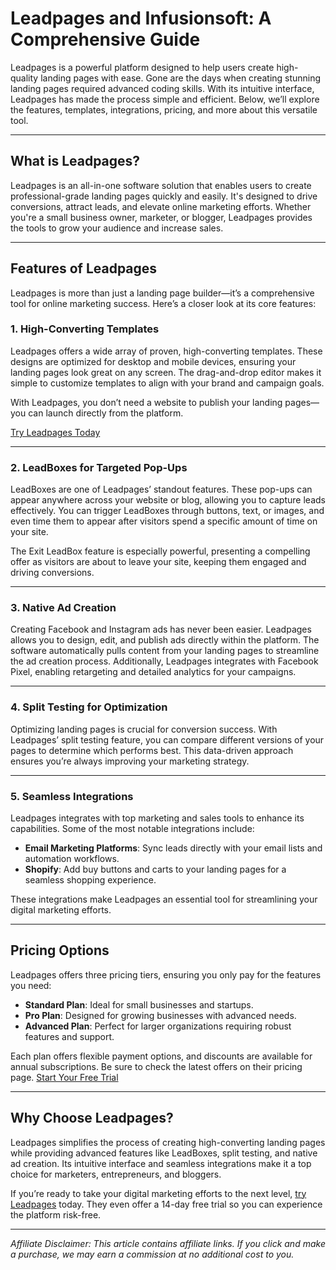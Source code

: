 # Leadpages and Infusionsoft: A Comprehensive Guide

Leadpages is a powerful platform designed to help users create high-quality landing pages with ease. Gone are the days when creating stunning landing pages required advanced coding skills. With its intuitive interface, Leadpages has made the process simple and efficient. Below, we’ll explore the features, templates, integrations, pricing, and more about this versatile tool.

---

## What is Leadpages?

Leadpages is an all-in-one software solution that enables users to create professional-grade landing pages quickly and easily. It's designed to drive conversions, attract leads, and elevate online marketing efforts. Whether you're a small business owner, marketer, or blogger, Leadpages provides the tools to grow your audience and increase sales.

---

## Features of Leadpages

Leadpages is more than just a landing page builder—it’s a comprehensive tool for online marketing success. Here’s a closer look at its core features:

### 1. **High-Converting Templates**
Leadpages offers a wide array of proven, high-converting templates. These designs are optimized for desktop and mobile devices, ensuring your landing pages look great on any screen. The drag-and-drop editor makes it simple to customize templates to align with your brand and campaign goals.

With Leadpages, you don’t need a website to publish your landing pages—you can launch directly from the platform.

[Try Leadpages Today](https://bit.ly/LEadPages)

---

### 2. **LeadBoxes for Targeted Pop-Ups**
LeadBoxes are one of Leadpages’ standout features. These pop-ups can appear anywhere across your website or blog, allowing you to capture leads effectively. You can trigger LeadBoxes through buttons, text, or images, and even time them to appear after visitors spend a specific amount of time on your site.

The Exit LeadBox feature is especially powerful, presenting a compelling offer as visitors are about to leave your site, keeping them engaged and driving conversions.

---

### 3. **Native Ad Creation**
Creating Facebook and Instagram ads has never been easier. Leadpages allows you to design, edit, and publish ads directly within the platform. The software automatically pulls content from your landing pages to streamline the ad creation process. Additionally, Leadpages integrates with Facebook Pixel, enabling retargeting and detailed analytics for your campaigns.

---

### 4. **Split Testing for Optimization**
Optimizing landing pages is crucial for conversion success. With Leadpages’ split testing feature, you can compare different versions of your pages to determine which performs best. This data-driven approach ensures you’re always improving your marketing strategy.

---

### 5. **Seamless Integrations**
Leadpages integrates with top marketing and sales tools to enhance its capabilities. Some of the most notable integrations include:

- **Email Marketing Platforms**: Sync leads directly with your email lists and automation workflows.
- **Shopify**: Add buy buttons and carts to your landing pages for a seamless shopping experience.

These integrations make Leadpages an essential tool for streamlining your digital marketing efforts.

---

## Pricing Options

Leadpages offers three pricing tiers, ensuring you only pay for the features you need:

- **Standard Plan**: Ideal for small businesses and startups.
- **Pro Plan**: Designed for growing businesses with advanced needs.
- **Advanced Plan**: Perfect for larger organizations requiring robust features and support.

Each plan offers flexible payment options, and discounts are available for annual subscriptions. Be sure to check the latest offers on their pricing page. [Start Your Free Trial](https://bit.ly/LEadPages)

---

## Why Choose Leadpages?

Leadpages simplifies the process of creating high-converting landing pages while providing advanced features like LeadBoxes, split testing, and native ad creation. Its intuitive interface and seamless integrations make it a top choice for marketers, entrepreneurs, and bloggers.

If you’re ready to take your digital marketing efforts to the next level, [try Leadpages](https://bit.ly/LEadPages) today. They even offer a 14-day free trial so you can experience the platform risk-free.

---

*Affiliate Disclaimer: This article contains affiliate links. If you click and make a purchase, we may earn a commission at no additional cost to you.*
